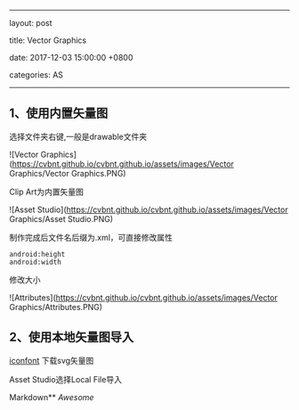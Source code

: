 
---

layout: post  

title: Vector Graphics

date: 2017-12-03 15:00:00 +0800 

categories: AS  

---

## 1、使用内置矢量图

选择文件夹右键,一般是drawable文件夹

![Vector Graphics](https://cvbnt.github.io/cvbnt.github.io/assets/images/Vector Graphics/Vector Graphics.PNG)

Clip Art为内置矢量图

 ![Asset Studio](https://cvbnt.github.io/cvbnt.github.io/assets/images/Vector Graphics/Asset Studio.PNG)

制作完成后文件名后缀为.xml，可直接修改属性

```
android:height
android:width
```

修改大小

![Attributes](https://cvbnt.github.io/cvbnt.github.io/assets/images/Vector Graphics/Attributes.PNG)

## 2、使用本地矢量图导入

[iconfont](https://www.iconfont.cn)  下载svg矢量图

Asset Studio选择Local File导入

Markdown**
*Awesome*